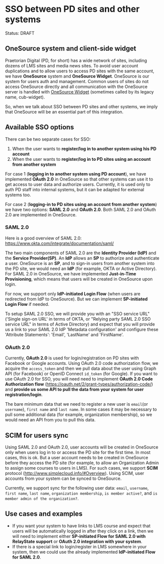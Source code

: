 # SSO between PD sites and other systems
Status: DRAFT

## OneSource system and client-side widget
Praetorian Digital (PD, for short) has a wide network of sites, including dozens
of LMS sites and media news sites. To avoid user account duplications and to allow users
to access PD sites with the same account, we have **OneSource** system and **OneSource
Widget**. OneSource is our system for users auth and management.
Common users of sites do not access OneSource directly and all communication
with the OneSource server is handled with [OneSource Widget](./#cub-widget)
(sometimes called by its legacy name, cub-widget).

So, when we talk about SSO between PD sites and other systems, we imply that
OneSource will be an essential part of this integration.

## Available SSO options
There can be two separate cases for SSO:
1) When the user wants to **register/log in to another system using his PD account**
2) When the user wants to **register/log in to PD sites using an account from another system**

For  case 1 (**logging in to another system using PD account**), we have implemented **OAuth 2.0** in OneSource so that other systems can use it to get access to user data and authorize users.  Currently, it is used only to auth PD staff into internal systems, but it can be adapted for external systems too.

For case 2 (**logging-in to PD sites using an account from another system**)
we have two options: **SAML 2.0** and **OAuth 2.0**.  Both SAML 2.0
and OAuth 2.0 are implemented in OneSource.


### SAML 2.0
Here is a good overview of SAML 2.0: https://www.okta.com/integrate/documentation/saml/

The two main components of SAML 2.0 are the **Identity Provider (IdP)** and the **Service Provider(SP)**.
An **IdP** allows an **SP** to authorize and authenticate a user.  OneSource is an **SP**, and to sign-in users from another system into the PD site, we would need an **IdP** (for example, OKTA or Active Directory).
For SAML 2.0 in OneSource, we have implemented **Just-in-Time Provisioning**, which means that users will be created in OneSource upon login.

For now, we support only **IdP-initiated Login Flow** (when users are redirected from IdP to OneSource).  But we can implement **SP-initiated Login Flow** if needed.

To setup SAML 2.0 SSO, we will provide you with an "SSO service URL" ('Single sign-on URL' in terms of OKTA, or "Relying party SAML 2.0 SSO service URL" in terms of Active Directory) and expect that you will  provide us a link to your SAML 2.0 IdP 'Metadata configuration' and configure these 'Attribute Statements': 'Email', 'LastName' and 'FirstName'.


### OAuth 2.0
Currently, **OAuth 2.0** is used for login/registration on PD sites with Facebook or Google accounts.
Using OAuth 2.0 code authorization flow, we acquire the `access_token` and then we pull data about the user using Graph API (for Facebook) or OpenID Connect `id_token` (for Google).
If you want to use OAuth 2.0 for SSO, you will need need to implement **OAuth 2.0 Code Authorization flow** (https://oauth.net/2/grant-types/authorization-code/) and **provide us some API to pull the data from your system for user registration/login**.

The bare minimum data that we need to register a new user is `email`(or `username`), `first name` and
`last name`. In some cases it may be necessary to pull some additional data (for
example, organization membership), so we would need an API from you to pull this
data.


## SCIM for users sync
Using SAML 2.0 and OAuth 2.0, user accounts will be created in OneSource only
when users log in to or access the PD site for the first time. In most cases, this is ok.
But a user account needs to be created in OneSource before they access the PD site (for example, to allow an Organization Admin to
assign some courses to users in LMS).
For such cases, we support **SCIM** protocol (http://www.simplecloud.info/#Overview).
Using SCIM, user accounts from your system can be synced to OneSource.

Currently, we support sync for the following user data: `email`, `username`, `first name`, `last name`, `organization membership`, `is member active?`, and `is member admin of the organization?`.


## Use cases and examples
- If you want your system to have links to LMS course and expect that users will be automatically logged in after they click on a link, then we will need to implement either **SP-initiated Flow for SAML 2.0 with RelayState support** or **OAuth 2.0 integration with your system**.
- If there is a special link to login/register in LMS somewhere in your system, then we could use the already implemented **IdP-initiated Flow for SAML 2.0**.

